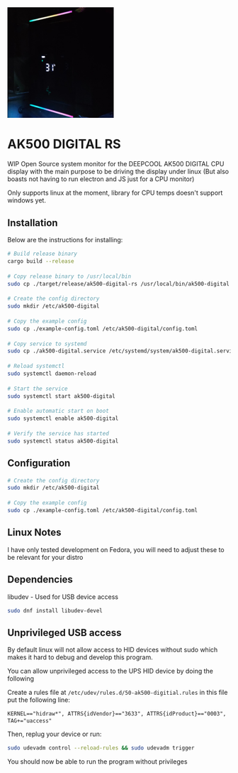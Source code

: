 
<img src="./assets/cooler.jpg" width="240px"/>

# AK500 DIGITAL RS

WIP Open Source system monitor for the DEEPCOOL AK500 DIGITAL CPU display with the main purpose to 
be driving the display under linux (But also boasts not having to run electron and JS just for a CPU monitor)

Only supports linux at the moment, library for CPU temps doesn't support windows yet.

## Installation

Below are the instructions for installing:

```sh
# Build release binary
cargo build --release

# Copy release binary to /usr/local/bin
sudo cp ./target/release/ak500-digital-rs /usr/local/bin/ak500-digital

# Create the config directory
sudo mkdir /etc/ak500-digital

# Copy the example config
sudo cp ./example-config.toml /etc/ak500-digital/config.toml

# Copy service to systemd
sudo cp ./ak500-digital.service /etc/systemd/system/ak500-digital.service

# Reload systemctl 
sudo systemctl daemon-reload

# Start the service
sudo systemctl start ak500-digital

# Enable automatic start on boot
sudo systemctl enable ak500-digital

# Verify the service has started
sudo systemctl status ak500-digital
```

## Configuration


```sh
# Create the config directory
sudo mkdir /etc/ak500-digital

# Copy the example config
sudo cp ./example-config.toml /etc/ak500-digital/config.toml
```


## Linux Notes

I have only tested development on Fedora, you will need to adjust these to be relevant for your distro

## Dependencies

libudev - Used for USB device access

```sh
sudo dnf install libudev-devel 
```

## Unprivileged USB access

By default linux will not allow access to HID devices without sudo which makes it hard to debug and develop this program.

You can allow unprivileged access to the UPS HID device by doing the following

Create a rules file at `/etc/udev/rules.d/50-ak500-digitial.rules` in this file put the following line:

```
KERNEL=="hidraw*", ATTRS{idVendor}=="3633", ATTRS{idProduct}=="0003", TAG+="uaccess"
```

Then, replug your device or run:

```sh
sudo udevadm control --reload-rules && sudo udevadm trigger
```

You should now be able to run the program without privileges